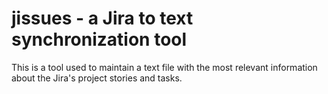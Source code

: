 jissues - a Jira to text synchronization tool
=============================================

This is a tool used to maintain a text file with the most relevant
information about the Jira's project stories and tasks.
